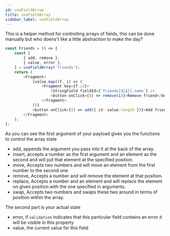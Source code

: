 ```yaml
---
id: useFieldArray
title: useFieldArray
sidebar_label: useFieldArray
---
```


This is a helper method for controlling arrays of fields, this can be done manually
but who doens't like a little abstraction to make the day?

```js
const Friends = () => {
	const [
		{ add, remove },
		{ value, error },
	] = useFieldArray('friends');
	return (
		<Fragment>
			{value.map((f, i) => (
				<Fragment key={f.id}>
					<StringField fieldId={`friends[${i}].name`} />
					<button onClick={() => remove(i)}>Remove friend</button>
				</Fragment>
			))}
			<button onClick={() => add({ id: value.length })}>Add friend</button>
		</Fragment>
	);
};
```

As you can see the first argument of your payload gives you the functions to control the array state

- add, appends the argument you pass into it at the back of the array.
- insert, accepts a number as the first argument and an element as the second and will put that element at the specified position.
- move, Accepts two numbers and will move an element from the first number to the second one.
- remove, Accepts a number and will remove the element at that position.
- replace, Accepts a number and an element and will replace the element on given position with the one specified in arguments.
- swap, Accepts two numbers and swaps these two around in terms of position within the array.

The second part is your actual state

- error, if `validation` indicates that this particular field contains an error it will be visible in this property
- value, the current value for this field
